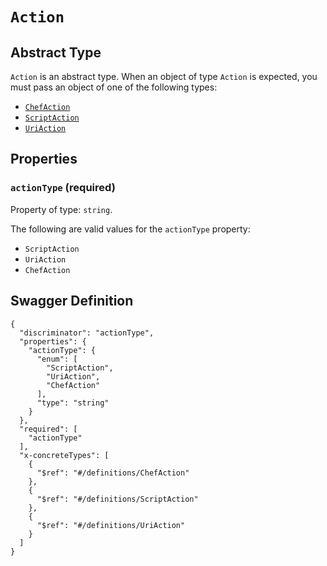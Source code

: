 # `Action` #




## Abstract Type ##

`Action` is an abstract type. When an object of type `Action` is expected, you must pass an object of
one of the following types:

  + [`ChefAction`](./../definitions/ChefAction.mkd)
  + [`ScriptAction`](./../definitions/ScriptAction.mkd)
  + [`UriAction`](./../definitions/UriAction.mkd)




## Properties ##

### `actionType` (required) ###




Property of type: `string`.

 
The following are valid values for the `actionType` property:
  + `ScriptAction`
  + `UriAction`
  + `ChefAction`






## Swagger Definition ##

    {
      "discriminator": "actionType", 
      "properties": {
        "actionType": {
          "enum": [
            "ScriptAction", 
            "UriAction", 
            "ChefAction"
          ], 
          "type": "string"
        }
      }, 
      "required": [
        "actionType"
      ], 
      "x-concreteTypes": [
        {
          "$ref": "#/definitions/ChefAction"
        }, 
        {
          "$ref": "#/definitions/ScriptAction"
        }, 
        {
          "$ref": "#/definitions/UriAction"
        }
      ]
    }
